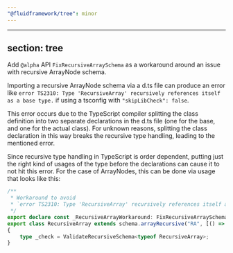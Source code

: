 ```yaml
---
"@fluidframework/tree": minor
---
```

---
section: tree
---

Add `@alpha` API `FixRecursiveArraySchema` as a workaround around an issue with recursive ArrayNode schema.

Importing a recursive ArrayNode schema via a d.ts file can produce an error like
`error TS2310: Type 'RecursiveArray' recursively references itself as a base type.`
if using a tsconfig with `"skipLibCheck": false`.

This error occurs due to the TypeScript compiler splitting the class definition into two separate declarations in the d.ts file (one for the base, and one for the actual class).
For unknown reasons, splitting the class declaration in this way breaks the recursive type handling, leading to the mentioned error.

Since recursive type handling in TypeScript is order dependent, putting just the right kind of usages of the type before the declarations can cause it to not hit this error.
For the case of ArrayNodes, this can be done via usage that looks like this:

```typescript
/**
 * Workaround to avoid
 * `error TS2310: Type 'RecursiveArray' recursively references itself as a base type.` in the d.ts file.
 */
export declare const _RecursiveArrayWorkaround: FixRecursiveArraySchema<typeof RecursiveArray>;
export class RecursiveArray extends schema.arrayRecursive("RA", [() => RecursiveArray]) {}
{
	type _check = ValidateRecursiveSchema<typeof RecursiveArray>;
}
```
